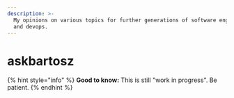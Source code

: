 ```yaml
---
description: >-
  My opinions on various topics for further generations of software engineers
  and devops.
---
```


# askbartosz

{% hint style="info" %}
**Good to know:** This is still "work in progress". Be patient.
{% endhint %}

